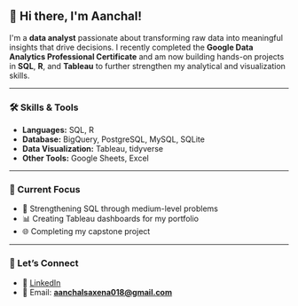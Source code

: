 ## 👋 Hi there, I'm Aanchal!

I'm a **data analyst** passionate about transforming raw data into meaningful insights that drive decisions.
I recently completed the **Google Data Analytics Professional Certificate** and am now building hands-on projects in **SQL**, **R**, and **Tableau** to further strengthen my analytical and visualization skills.

---

### 🛠️ Skills & Tools
- **Languages:** SQL, R
- **Database:** BigQuery, PostgreSQL, MySQL, SQLite
- **Data Visualization:** Tableau, tidyverse  
- **Other Tools:** Google Sheets, Excel

---

### 🌱 Current Focus
- 🧠 Strengthening SQL through medium-level problems
- 📊 Creating Tableau dashboards for my portfolio
- 🌐 Completing my capstone project

---

### 🤝 Let’s Connect
- 💼 [LinkedIn](https://www.linkedin.com/in/aanchalsaxena/)  
- 📧 Email: **aanchalsaxena018@gmail.com**  


